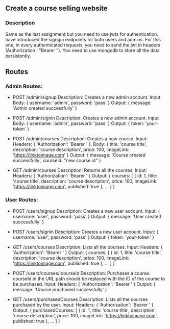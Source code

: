 ## Create a course selling website

### Description

Same as the last assignment but you need to use jwts for authentication.
have introduced the signgin endpoints for both users and admins.
For this one, in every authenticated requests, you need to send the jwt in
headers (Authorization : "Bearer <actual token>").
You need to use mongodb to store all the data persistently.

## Routes

### Admin Routes:
- POST /admin/signup
Description: Creates a new admin account.
Input Body: { username: 'admin', password: 'pass' }
Output: { message: 'Admin created successfully' }

- POST /admin/signin Description: Creates a new admin account. 
Input Body: { username: 'admin', password: 'pass' } 
Output: { token: 'your-token' }

- POST /admin/courses 
Description: Creates a new course. 
Input: Headers: { 'Authorization': 'Bearer ' }, 
Body: { 
    title: 'course title', 
    description: 'course description', 
    price: 100, 
    imageLink: 'https://linktoimage.com' 
    } 
Output: 
{ 
    message: 'Course created successfully', 
    courseId: "new course id" 
}

- GET /admin/courses Description: Returns all the courses. Input: Headers: { 'Authorization': 'Bearer ' } Output: { courses: [ { id: 1, title: 'course title', description: 'course description', price: 100, imageLink: 'https://linktoimage.com', published: true }, ... ] }


### User Routes:
- POST /users/signup Description: Creates a new user account. 
Input: { username: 'user', password: 'pass' } 
Output: { message: 'User created successfully' }

- POST /users/signin Description: Creates a new user account. 
Input: { username: 'user', password: 'pass' } 
Output: { token: 'your-token' }

- GET /users/courses Description: Lists all the courses. 
Input: Headers: { 'Authorization': 'Bearer ' } 
Output: { courses: [ { id: 1, title: 'course title', description: 'course description', price: 100, imageLink: 'https://linktoimage.com', published: true }, ... ] }

- POST /users/courses/:courseId Description: Purchases a course. courseId in the URL path should be replaced with the ID of the course to be purchased. 
Input: Headers: { 'Authorization': 'Bearer ' } 
Output: { message: 'Course purchased successfully' }

- GET /users/purchasedCourses Description: Lists all the courses purchased by the user. 
Input: Headers: { 'Authorization': 'Bearer ' } 
Output: { purchasedCourses: [ { id: 1, title: 'course title', description: 'course description', price: 100, imageLink: 'https://linktoimage.com', published: true }, ... ] }